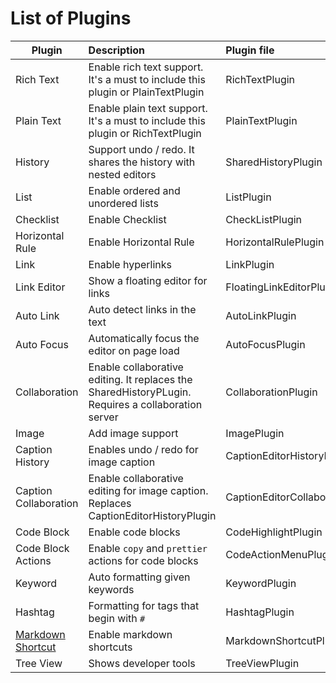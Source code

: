 # List of Plugins

| Plugin                                   | Description                                                                                        | Plugin file                      | Dependencies                     |
| ---------------------------------------- | :------------------------------------------------------------------------------------------------- | :------------------------------- | :------------------------------- |
| Rich Text                                | Enable rich text support. It's a must to include this plugin or PlainTextPlugin                    | RichTextPlugin                   |                                  |
| Plain Text                               | Enable plain text support. It's a must to include this plugin or RichTextPlugin                    | PlainTextPlugin                  |                                  |
| History                                  | Support undo / redo. It shares the history with nested editors                                     | SharedHistoryPlugin              |                                  |
| List                                     | Enable ordered and unordered lists                                                                 | ListPlugin                       |                                  |
| Checklist                                | Enable Checklist                                                                                   | CheckListPlugin                  |                                  |
| Horizontal Rule                          | Enable Horizontal Rule                                                                             | HorizontalRulePlugin             |                                  |
| Link                                     | Enable hyperlinks                                                                                  | LinkPlugin                       |                                  |
| Link Editor                              | Show a floating editor for links                                                                   | FloatingLinkEditorPlugin         | LinkPlugin                       |
| Auto Link                                | Auto detect links in the text                                                                      | AutoLinkPlugin                   |                                  |
| Auto Focus                               | Automatically focus the editor on page load                                                        | AutoFocusPlugin                  |                                  |
| Collaboration                            | Enable collaborative editing. It replaces the SharedHistoryPLugin. Requires a collaboration server | CollaborationPlugin              |                                  |
| Image                                    | Add image support                                                                                  | ImagePlugin                      |                                  |
| Caption History                          | Enables undo / redo for image caption                                                              | CaptionEditorHistoryPlugin       | ImagePlugin                      |
| Caption Collaboration                    | Enable collaborative editing for image caption. Replaces CaptionEditorHistoryPlugin                | CaptionEditorCollaborationPlugin | ImagePlugin                      |
| Code Block                               | Enable code blocks                                                                                 | CodeHighlightPlugin              |                                  |
| Code Block Actions                       | Enable `copy` and `prettier` actions for code blocks                                               | CodeActionMenuPlugin             | CodeHighlightPlugin              |
| Keyword                                  | Auto formatting given keywords                                                                     | KeywordPlugin                    |                                  |
| Hashtag                                  | Formatting for tags that begin with `#`                                                            | HashtagPlugin                    |                                  |
| [Markdown Shortcut](MarkdownShortcut.md) | Enable markdown shortcuts                                                                          | MarkdownShortcutPlugin           | Depends on the transformers used |
| Tree View                                | Shows developer tools                                                                              | TreeViewPlugin                   |                                  |
